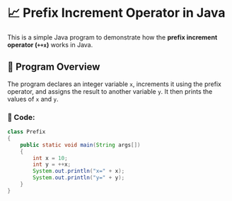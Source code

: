 # 📈 Prefix Increment Operator in Java

This is a simple Java program to demonstrate how the **prefix increment operator (`++x`)** works in Java.

## 📌 Program Overview

The program declares an integer variable `x`, increments it using the prefix operator, and assigns the result to another variable `y`. It then prints the values of `x` and `y`.

### 🔢 Code:
```java
class Prefix
{
	public static void main(String args[])
	{
		int x = 10;
		int y = ++x;
		System.out.println("x=" + x);
		System.out.println("y=" + y);
	}
}

